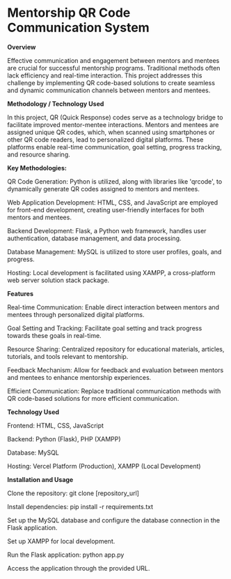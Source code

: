 # Mentorship QR Code Communication System

**Overview**

Effective communication and engagement between mentors and mentees are crucial for successful mentorship programs. Traditional methods often lack efficiency and real-time interaction. This project addresses this challenge by implementing QR code-based solutions to create seamless and dynamic communication channels between mentors and mentees.


**Methodology / Technology Used**

In this project, QR (Quick Response) codes serve as a technology bridge to facilitate improved mentor-mentee interactions. Mentors and mentees are assigned unique QR codes, which, when scanned using smartphones or other QR code readers, lead to personalized digital platforms. These platforms enable real-time communication, goal setting, progress tracking, and resource sharing.


**Key Methodologies:**

QR Code Generation: Python is utilized, along with libraries like 'qrcode', to dynamically generate QR codes assigned to mentors and mentees.

Web Application Development: HTML, CSS, and JavaScript are employed for front-end development, creating user-friendly interfaces for both mentors and mentees.

Backend Development: Flask, a Python web framework, handles user authentication, database management, and data processing.

Database Management: MySQL is utilized to store user profiles, goals, and progress.

Hosting: Local development is facilitated using XAMPP, a cross-platform web server solution stack package.


**Features**

Real-time Communication: Enable direct interaction between mentors and mentees through personalized digital platforms.

Goal Setting and Tracking: Facilitate goal setting and track progress towards these goals in real-time.

Resource Sharing: Centralized repository for educational materials, articles, tutorials, and tools relevant to mentorship.

Feedback Mechanism: Allow for feedback and evaluation between mentors and mentees to enhance mentorship experiences.

Efficient Communication: Replace traditional communication methods with QR code-based solutions for more efficient communication.


**Technology Used**

Frontend: HTML, CSS, JavaScript

Backend: Python (Flask), PHP (XAMPP)

Database: MySQL

Hosting: Vercel Platform (Production), XAMPP (Local Development)


**Installation and Usage**

Clone the repository: git clone [repository_url]

Install dependencies: pip install -r requirements.txt

Set up the MySQL database and configure the database connection in the Flask application.

Set up XAMPP for local development.

Run the Flask application: python app.py

Access the application through the provided URL.
